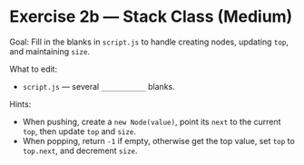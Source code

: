 # Exercise 2b — Stack Class (Medium)

Goal: Fill in the blanks in `script.js` to handle creating nodes, updating `top`, and maintaining `size`.

What to edit:
- `script.js` — several `___________` blanks.

Hints:
- When pushing, create a `new Node(value)`, point its `next` to the current `top`, then update `top` and `size`.
- When popping, return `-1` if empty, otherwise get the top value, set `top` to `top.next`, and decrement `size`.
